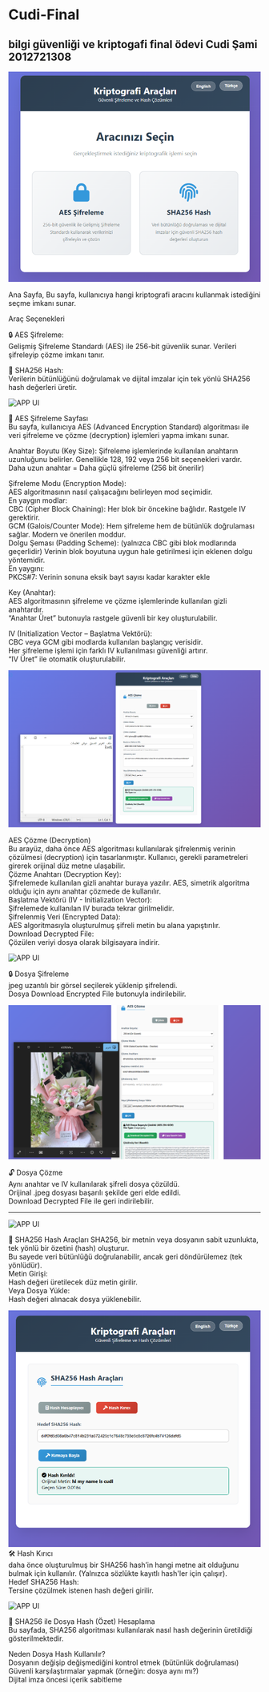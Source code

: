 # Cudi-Final
 bilgi güvenliği ve kriptogafi final ödevi
 Cudi Şami 2012721308
------------------------------------------------------
![APP UI](https://github.com/cudi33/Cudi-Final/blob/821fd9c36980327e9ad5b2cdc55dd736a5637b33/photo1.PNG)  

Ana Sayfa,
Bu sayfa, kullanıcıya hangi kriptografi aracını kullanmak istediğini seçme imkanı sunar.


Araç Seçenekleri  

🔒 AES Şifreleme:  
Gelişmiş Şifreleme Standardı (AES) ile 256-bit güvenlik sunar. Verileri şifreleyip çözme imkanı tanır.

🧬 SHA256 Hash:  
Verilerin bütünlüğünü doğrulamak ve dijital imzalar için tek yönlü SHA256 hash değerleri üretir.

![APP UI](https://github.com/cudi33/Cudi-Final/blob/df7eb828cb7ff1819d08a379fb1f7bc85a5836b3/aes%20metin%20%C5%9Fifreleme.PNG)   

🔐 AES Şifreleme Sayfası  
Bu sayfa, kullanıcıya AES (Advanced Encryption Standard) algoritması ile veri şifreleme ve çözme (decryption) işlemleri yapma imkanı sunar.  


Anahtar Boyutu (Key Size):
Şifreleme işlemlerinde kullanılan anahtarın uzunluğunu belirler. Genellikle 128, 192 veya 256 bit seçenekleri vardır.  
 Daha uzun anahtar = Daha güçlü şifreleme (256 bit önerilir)  

Şifreleme Modu (Encryption Mode):  
AES algoritmasının nasıl çalışacağını belirleyen mod seçimidir.  
En yaygın modlar:  
CBC (Cipher Block Chaining): Her blok bir öncekine bağlıdır. Rastgele IV gerektirir.   
GCM (Galois/Counter Mode): Hem şifreleme hem de bütünlük doğrulaması sağlar. Modern ve önerilen moddur.  
Dolgu Şeması (Padding Scheme): (yalnızca CBC gibi blok modlarında geçerlidir)
Verinin blok boyutuna uygun hale getirilmesi için eklenen dolgu yöntemidir.  
En yaygını:  
PKCS#7: Verinin sonuna eksik bayt sayısı kadar karakter ekle  

Key (Anahtar):  
AES algoritmasının şifreleme ve çözme işlemlerinde kullanılan gizli anahtardır.  
“Anahtar Üret” butonuyla rastgele güvenli bir key oluşturulabilir.  
 
IV (Initialization Vector – Başlatma Vektörü):  
CBC veya GCM gibi modlarda kullanılan başlangıç verisidir.  
Her şifreleme işlemi için farklı IV kullanılması güvenliği artırır.  
“IV Üret” ile otomatik oluşturulabilir.   


![APP UI](https://github.com/cudi33/Cudi-Final/blob/8db2b39335cf77371fbdbbd2ba86cd281cde7e43/aes%20%C5%9Fifrelenmi%C5%9F%20metin%20%C3%A7%C3%B6zme.PNG)   

AES Çözme (Decryption)   
Bu arayüz, daha önce AES algoritması kullanılarak şifrelenmiş verinin çözülmesi (decryption) için tasarlanmıştır. Kullanıcı, gerekli parametreleri girerek orijinal düz metne ulaşabilir.  
Çözme Anahtarı (Decryption Key):  
Şifrelemede kullanılan gizli anahtar buraya yazılır. AES, simetrik algoritma olduğu için aynı anahtar çözmede de kullanılır.   
Başlatma Vektörü (IV - Initialization Vector):  
Şifrelemede kullanılan IV burada tekrar girilmelidir.    
Şifrelenmiş Veri (Encrypted Data):  
AES algoritmasıyla oluşturulmuş şifreli metin bu alana yapıştırılır.  
Download Decrypted File:  
Çözülen veriyi dosya olarak bilgisayara indirir.    


![APP UI](https://github.com/cudi33/Cudi-Final/blob/8085bfaeb370dfc9ffc065ccb01e67c5b4b1a5e9/aes-resim-%C5%9Fifreleme.PNG)  

🔒 Dosya Şifreleme  
jpeg uzantılı bir görsel seçilerek yüklenip şifrelendi.  
Dosya Download Encrypted File butonuyla indirilebilir.  

![APP UI](https://github.com/cudi33/Cudi-Final/blob/cbaff06f85c13730e040a5ce575760a294477445/aes-%C5%9Fifrelenmi%C5%9F-resim-%C3%A7%C3%B6zme.PNG)  

🔓 Dosya Çözme  
Aynı anahtar ve IV kullanılarak şifreli dosya çözüldü.  
Orijinal .jpeg dosyası başarılı şekilde geri elde edildi.  
Download Decrypted File ile geri indirilebilir.  

----------------------------------------------------------------------------------------------------------------------------------------------------------------------------------------

![APP UI](https://github.com/cudi33/Cudi-Final/blob/2bc3b8ef672a3dafb73dd614b4797d80e268c991/hash%20metin%20%C5%9Fifreleme.PNG)  

🔐 SHA256 Hash Araçları
SHA256, bir metnin veya dosyanın sabit uzunlukta, tek yönlü bir özetini (hash) oluşturur.  
Bu sayede veri bütünlüğü doğrulanabilir, ancak geri döndürülemez (tek yönlüdür).  
Metin Girişi:  
Hash değeri üretilecek düz metin girilir.  
Veya Dosya Yükle:  
Hash değeri alınacak dosya yüklenebilir.  

![APP UI](https://github.com/cudi33/Cudi-Final/blob/e70178e8da4c195842447f06c59d899194d5b789/hash%20k%C4%B1r%C4%B1c%C4%B1.PNG)  
🛠️ Hash Kırıcı  
daha önce oluşturulmuş bir SHA256 hash’in hangi metne ait olduğunu bulmak için kullanılır. (Yalnızca sözlükte kayıtlı hash'ler için çalışır).  
Hedef SHA256 Hash:  
Tersine çözülmek istenen hash değeri girilir.  


![APP UI](https://github.com/cudi33/Cudi-Final/blob/9c8e536d92fc7af135c478725a496283ffc12b9d/hash%20ile%20dosya%20%C5%9Fifreleme.PNG)   

📄 SHA256 ile Dosya Hash (Özet) Hesaplama  
Bu sayfada, SHA256 algoritması kullanılarak nasıl hash değerinin üretildiği gösterilmektedir.    


Neden Dosya Hash Kullanılır?  
Dosyanın değişip değişmediğini kontrol etmek (bütünlük doğrulaması)  
Güvenli karşılaştırmalar yapmak (örneğin: dosya aynı mı?)  
Dijital imza öncesi içerik sabitleme  




